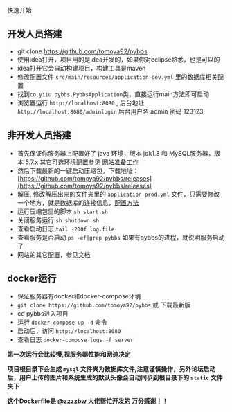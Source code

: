 快速开始

## 开发人员搭建

- git clone https://github.com/tomoya92/pybbs
- 使用idea打开，项目用的是idea开发的，如果你对eclipse熟悉，也是可以的
- idea打开它会自动构建项目，构建工具是maven
- 修改配置文件 `src/main/resources/application-dev.yml` 里的数据库相关配置
- 找到`co.yiiu.pybbs.PybbsApplication`类，直接运行main方法即可启动
- 浏览器运行 `http://localhost:8080` , 后台地址 `http://localhost:8080/adminlogin` 后台用户名 admin 密码 123123

## 非开发人员搭建

- 首先保证你服务器上配置好了 java 环境，版本 jdk1.8 和 MySQL服务器，版本 5.7.x 其它可选环境配置参见 [网站准备工作](https://tomoya92.github.io/pybbs/#/ready)
- 然后下载最新的一键启动压缩包，下载地址：[https://github.com/tomoya92/pybbs/releases](https://github.com/tomoya92/pybbs/releases)
- 解压, 修改解压出来的文件夹里的 `application-prod.yml` 文件，只需要修改一个地方，就是数据库的连接信息，[配置方法](https://tomoya92.github.io/pybbs/#/base)
- 运行压缩包里的脚本 `sh start.sh`
- 关闭服务运行 `sh shutdown.sh` 
- 查看启动日志 `tail -200f log.file`
- 查看服务是否启动 `ps -ef|grep pybbs` 如果有pybbs的进程，就说明服务启动了
- 网站的其它配置，参见文档

## docker运行

- 保证服务器有docker和docker-compose环境
- `git clone https://github.com/tomoya92/pybbs` 或 下载最新版
- cd pybbs进入项目
- 运行 `docker-compose up -d` 命令
- 启动后，访问 `http://localhost:8080` 
- 查看日志 `docker-compose logs -f server`

**第一次运行会比较慢,视服务器性能和网速决定**

**项目根目录下会生成 `mysql` 文件夹为数据库文件,注意谨慎操作，另外论坛启动后，用户上传的图片和系统生成的默认头像会自动同步到根目录下的 `static` 文件夹下**

**这个Dockerfile是 [@zzzzbw](https://github.com/zzzzbw) 大佬帮忙开发的 万分感谢！！**
